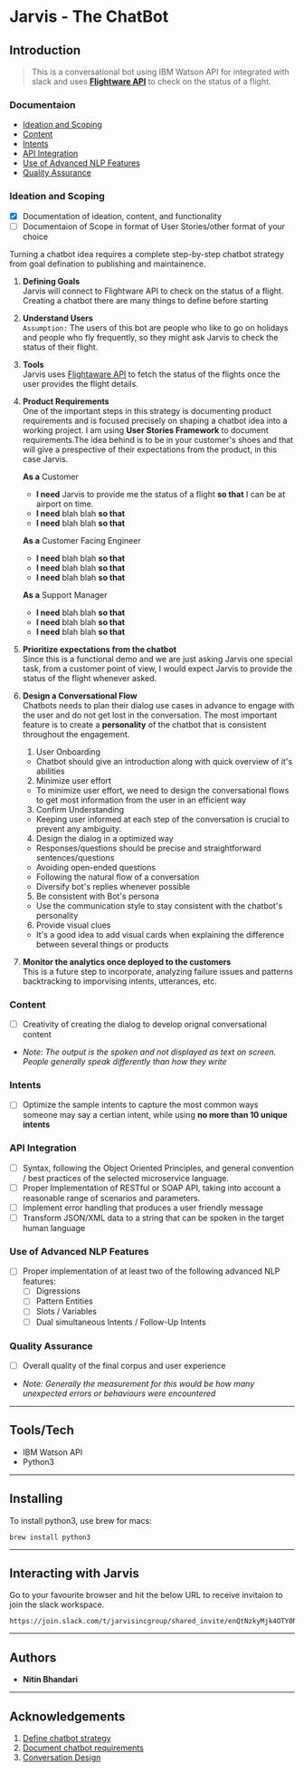# Jarvis - The ChatBot

## Introduction 
> This is a conversational bot using IBM Watson API for <project> integrated with slack and uses [**Flightware API**](https://flightaware.com/commercial/flightxml/) to check on the status of a flight. 

### Documentaion
- [Ideation and Scoping](#ideation-and-scoping)
- [Content ](#content)
- [Intents](#intents)
- [API Integration](#api-integration)
- [Use of Advanced NLP Features](#use-of-advanced-nlp-features)
- [Quality Assurance](#quality-assurance)

### Ideation and Scoping
  - [x] Documentation of ideation, content, and functionality
  - [ ] Documentaion of Scope in format of User Stories/other format of your choice
  
  Turning a chatbot idea requires a complete step-by-step chatbot strategy from goal defination to publishing and maintainence. 
  
   1. **Defining Goals**\
        Jarvis will connect to Flightware API to check on the status of a flight. Creating a chatbot there are many things to     define before starting

   2. **Understand Users**\
        `Assumption:` The users of this bot are people who like to go on holidays and people who fly frequently, so they might ask Jarvis to check the status of their flight. 

   3. **Tools**\
        Jarvis uses [Flightaware API](https://flightaware.com/commercial/flightxml/) to fetch the status of the flights once the user provides the flight details. 

   4. **Product Requirements**\
        One of the important steps in this strategy is documenting product requirements and is focused precisely on shaping a chatbot idea into a working project. I am using **User Stories Framework** to document requirements.The idea behind is to be in your customer's shoes and that will give a prespective of their expectations from the product, in this case Jarvis. 
        
        **As a** Customer 
        - **I need** Jarvis to provide me the status of a flight **so that** I can be at airport on time. 
        - **I need** blah blah **so that**
        - **I need** blah blah **so that**
        
        **As a** Customer Facing Engineer 
        - **I need** blah blah **so that**
        - **I need** blah blah **so that**
        - **I need** blah blah **so that**
        
        **As a** Support Manager 
        - **I need** blah blah **so that**
        - **I need** blah blah **so that**
        - **I need** blah blah **so that**


   5. **Prioritize expectations from the chatbot**\
        Since this is a functional demo and we are just asking Jarvis one special task, from a customer point of view, I would expect Jarvis to provide the status of the flight whenever asked. 

   6. **Design a Conversational Flow**\
        Chatbots needs to plan their dialog use cases in advance to engage with the user and do not get lost in the conversation. The most important feature is to create a **personality** of the chatbot that is consistent throughout the engagement. 
        
         1. User Onboarding  
         - Chatbot should give an introduction along with quick overview of it's abilities
          
         2. Minimize user effort
         - To minimize user effort, we need to design the conversational flows to get most information from the user in an efficient way
         
         3. Confirm Understanding
         - Keeping user informed at each step of the conversation is crucial to prevent any ambiguity. 
         
         4. Design the dialog in a optimized way
         - Responses/questions should be precise and straightforward sentences/questions
         - Avoiding open-ended questions
         - Following the natural flow of a conversation
         - Diversify bot's replies whenever possible 
         
         5. Be consistent with Bot's persona
         - Use the communication style to stay consistent with the chatbot's personality
         
         6. Provide visual clues
         - It's a good idea to add visual cards when explaining the difference between several things or products
       
   7. **Monitor the analytics once deployed to the customers**\
        This is a future step to incorporate, analyzing failure issues and patterns backtracking to imporvising intents, utterances, etc. 
  

### Content
  - [ ] Creativity of creating the dialog to develop orignal conversational content
  - _Note: The output is the spoken and not displayed as text on screen. People generally speak differently than how they write_
 
### Intents
  - [ ] Optimize the sample intents to capture the most common ways someone may say a certian intent, while using **no more than 10 unique intents**

### API Integration
  - [ ] Syntax, following the Object Oriented Principles, and general convention / best practices of the selected microservice language. 
  - [ ] Proper Implementation of RESTful or SOAP API, taking into account a reasonable range of scenarios and parameters. 
  - [ ] Implement error handling that produces a user friendly message
  - [ ] Transform JSON/XML data to a string that can be spoken in the target human language

### Use of Advanced NLP Features
  - [ ] Proper implementation of at least two of the following advanced NLP features:
       - [ ] Digressions
       - [ ] Pattern Entities
       - [ ] Slots / Variables
       - [ ] Dual simultaneous Intents / Follow-Up Intents

### Quality Assurance
  - [ ] Overall quality of the final corpus and user experience
  - _Note: Generally the measurement for this would be how many unexpected errors or behaviours were encountered_ 

---

## Tools/Tech 
* IBM Watson API
* Python3

---

## Installing

To install python3, use brew for macs:
``` 
brew install python3
```

---

## Interacting with Jarvis

Go to your favourite browser and hit the below URL to receive invitaion to join the slack workspace.
```
https://join.slack.com/t/jarvisincgroup/shared_invite/enQtNzkyMjk4OTY0NDgzLWM0Y2VmNTIzODdmOWNmMjUyZTVkN2U3NzZiYTc0N2EyMDBmZWFjOTU4ZmE3MTA4NjMzOWFmNTIyMDJhNjRhMzA
```

---

## Authors
* **Nitin Bhandari** 

---

## Acknowledgements

1. [Define chatbot strategy](https://www.digiteum.com/10-steps-to-define-your-chatbot-strategy/)
2. [Document chatbot requirements](https://chatbotsmagazine.com/how-to-document-chatbot-requirements-7df81275cc66)
3. [Conversation Design](https://www.digiteum.com/conversational-ux-7-tips-creating-effective-chatbot-user-experience/)
